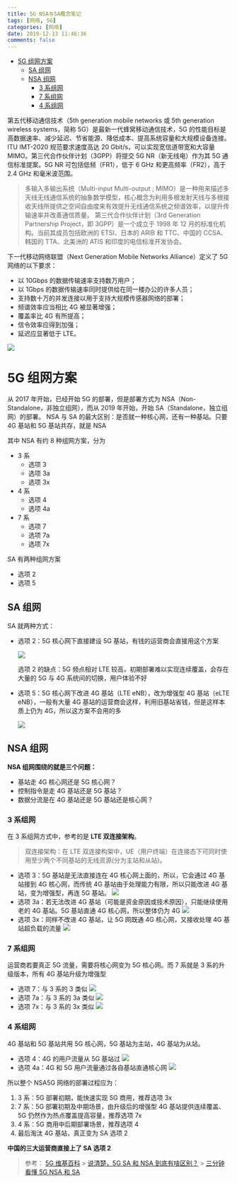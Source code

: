 ```yaml
---
title: 5G NSA与SA概念笔记
tags: [网络, 5G]
categories: [网络]
date: 2019-12-13 11:46:36
comments: false
---
```


- [5G 组网方案](#5g-组网方案)
  - [SA 组网](#sa-组网)
  - [NSA 组网](#nsa-组网)
    - [3 系组网](#3-系组网)
    - [7 系组网](#7-系组网)
    - [4 系组网](#4-系组网)

第五代移动通信技术（5th generation mobile networks 或 5th generation wireless systems，简称 5G）是最新一代蜂窝移动通信技术，5G 的性能目标是高数据速率、减少延迟、节省能源、降低成本、提高系统容量和大规模设备连接。ITU IMT-2020 规范要求速度高达 20 Gbit/s，可以实现宽信道带宽和大容量 MIMO。第三代合作伙伴计划（3GPP）将提交 5G NR（新无线电）作为其 5G 通信标准提案。5G NR 可包括低频（FR1），低于 6 GHz 和更高频率（FR2），高于 2.4 GHz 和毫米波范围。

<!--more-->

> 多输入多输出系统（Multi-input Multi-output ; MIMO）是一种用来描述多天线无线通信系统的抽象数学模型，核心概念为利用多根发射天线与多根接收天线所提供之空间自由度来有效提升无线通信系统之频谱效率，以提升传输速率并改善通信质量。
> 第三代合作伙伴计划（3rd Generation Partnership Project，即 3GPP）是一个成立于 1998 年 12 月的标准化机构。当前其成员包括欧洲的 ETSI、日本的 ARIB 和 TTC、中国的 CCSA、韩国的 TTA、北美洲的 ATIS 和印度的电信标准开发协会。


下一代移动网络联盟（Next Generation Mobile Networks Alliance）定义了 5G 网络的以下要求：

- 以 10Gbps 的数据传输速率支持数万用户；
- 以 1Gbps 的数据传输速率同时提供给在同一楼办公的许多人员；
- 支持数十万的并发连接以用于支持大规模传感器网络的部署；
- 频谱效率应当相比 4G 被显著增强；
- 覆盖率比 4G 有所提高；
- 信令效率应得到加强；
- 延迟应显著低于 LTE。

![](https://cdn.jsdelivr.net/gh/serchaofan/picBed/blog/202203120050438.png)

# 5G 组网方案

从 2017 年开始，已经开始 5G 的部署，但是部署方式为 NSA（Non-Standalone，非独立组网），而从 2019 年开始，开始 SA（Standalone，独立组网）的部署。
NSA 与 SA 的最大区别：是否就一种核心网，还有一种基站。只要 4G 基站和 5G 基站共存，就是 NSA

其中 NSA 有约 8 种组网方案，分为

- 3 系
  - 选项 3
  - 选项 3a
  - 选项 3x
- 4 系
  - 选项 4
  - 选项 4a
- 7 系
  - 选项 7
  - 选项 7a
  - 选项 7x

SA 有两种组网方案

- 选项 2
- 选项 5

## SA 组网

SA 就两种方式：

- 选项 2：5G 核心网下直接建设 5G 基站，有钱的运营商会直接用这个方案

  ![](https://cdn.jsdelivr.net/gh/serchaofan/picBed/blog/202203120051150.png)

  选项 2 的缺点：5G 频点相对 LTE 较高，初期部署难以实现连续覆盖，会存在大量的 5G 与 4G 系统间的切换，用户体验不好
- 选项 5：5G 核心网下改进 4G 基站（LTE eNB），改为增强型 4G 基站（eLTE eNB），一般有大量 4G 基站的运营商会这样，利用旧基站省钱，但是这样本质上仍为 4G，所以这方案不会用的多

  ![](https://cdn.jsdelivr.net/gh/serchaofan/picBed/blog/202203120051195.png)

## NSA 组网

**NSA 组网围绕的就是三个问题：**

- 基站走 4G 核心网还是 5G 核心网？
- 控制指令是走 4G 基站还是 5G 基站？
- 数据分流是在 4G 基站还是 5G 基站还是核心网？

### 3 系组网

在 3 系组网方式中，参考的是 **LTE 双连接架构**。

> 双连接架构：在 LTE 双连接构架中，UE（用户终端）在连接态下可同时使用至少两个不同基站的无线资源(分为主站和从站)。

- 选项 3：5G 基站是无法直接连在 4G 核心网上面的，所以，它会通过 4G 基站接到 4G 核心网，而传统 4G 基站由于处理能力有限，所以只能改进 4G 基站，变为增强型，再连 5G 基站。
  ![](https://cdn.jsdelivr.net/gh/serchaofan/picBed/blog/202203120050038.png)
- 选项 3a：若无法改进 4G 基站（可能是资金原因或技术原因），只能继续使用老的 4G 基站。5G 基站直通 4G 核心网，所以整体仍为 4G
  ![](https://cdn.jsdelivr.net/gh/serchaofan/picBed/blog/202203120050893.png)
- 选项 3x：同样不改进 4G 基站，让 5G 网既通 4G 核心网，又接收处理 4G 基站超负载的流量
  ![](https://cdn.jsdelivr.net/gh/serchaofan/picBed/blog/202203120050597.png)

### 7 系组网

运营商若要真正 5G 流量，需要将核心网变为 5G 核心网。而 7 系就是 3 系的升级版本，所有 4G 基站升级为增强型

- 选项 7：与 3 系的 3 类似
  ![](https://cdn.jsdelivr.net/gh/serchaofan/picBed/blog/202203120052805.png)
- 选项 7a：与 3 系的 3a 类似
  ![](https://cdn.jsdelivr.net/gh/serchaofan/picBed/blog/202203120052544.png)
- 选项 7x：与 3 系的 3x 类似
  ![](https://cdn.jsdelivr.net/gh/serchaofan/picBed/blog/202203120052714.png)

### 4 系组网

4G 基站和 5G 基站共用 5G 核心网，5G 基站为主站，4G 基站为从站。

- 选项 4：4G 的用户流量从 5G 基站过
  ![](https://cdn.jsdelivr.net/gh/serchaofan/picBed/blog/202203120052315.png)
- 选项 4a：4G 和 5G 用户流量通过各自基站直通核心网
  ![](https://cdn.jsdelivr.net/gh/serchaofan/picBed/blog/202203120052255.png)

所以整个 NSA5G 网络的部署过程应为：

1. 3 系：5G 部署初期，能快速实现 5G 商用，推荐选项 3x
2. 7 系：5G 部署初期及中期场景，由升级后的增强型 4G 基站提供连续覆盖、5G 仍然作为热点覆盖提高容量，推荐选项 7x
3. 4 系：5G 商用中后期部署场景，推荐选项 4
4. 最后淘汰 4G 基站，真正变为 SA 选项 2

**中国的三大运营商直接上了 SA 选项 2**

> 参考：
> [5G 维基百科](https://zh.wikipedia.org/zh-cn/5G#%E5%9F%BA%E7%AB%99%E5%8F%8A%E8%A6%86%E8%93%8B%E7%AF%84%E5%9C%8D) > [说清楚，5G SA 和 NSA 到底有啥区别？](https://36kr.com/p/5218889) > [三分钟看懂 5G NSA 和 SA](https://zhuanlan.zhihu.com/p/52450911)
